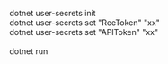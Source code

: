 dotnet user-secrets init<br />
dotnet user-secrets set "ReeToken" "xx"<br />
dotnet user-secrets set "APIToken" "xx"<br /><br />
dotnet run